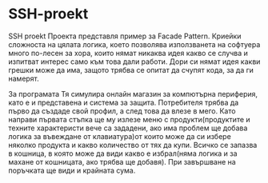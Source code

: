 # SSH-proekt
SSH proekt
Проекта представля пример за Facade Pattern. Криейки сложноста на цялата логика, което позволява използванета на софтуера много по-лесен за хора,
които нямат никаква идея какво се случва и изпитват интерес само към това дали работи. Дори си нямат идея какви грешки може да има, защото трябва
се опитат да счупят кода, за да ги намерят.

За програмата
Тя симулира онлайн магазин за компютърна периферия, като е и представена и система за защита. Потребителя трябва да първо да създаде свой профил,
а след това да влезе в мего. Като направи първата стъпка ще му излезе меню с продукти(продуктите и техните характеристи вече са зададени, ако има
проблем ще добава логика за въвеждане от клавиатура)от които може да си избере няколко продукта и какво количество от тях да купи. Всичко се запазва
в кошница, в която може да види какво е избрал(няма логика и за махане от кошницата, ако трябва ще добавя). При завършване на поръчката ще види и крайната
сума.
